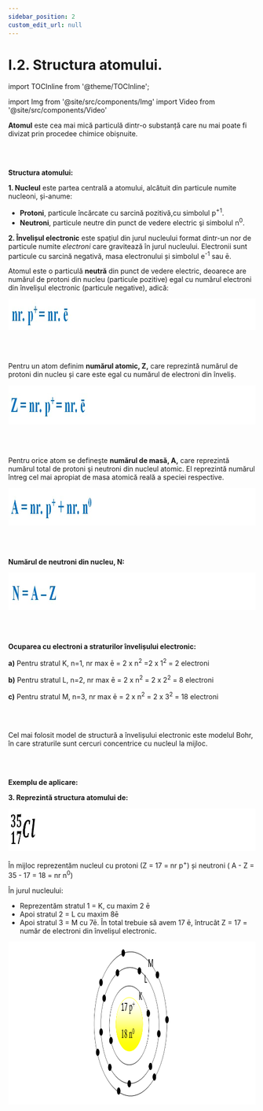 ```yaml
---
sidebar_position: 2
custom_edit_url: null
---
```


# I.2. Structura atomului.

import TOCInline from '@theme/TOCInline';

<TOCInline toc={toc} />



import Img from '@site/src/components/Img'
import Video from '@site/src/components/Video'




<div class="alert alert--primary" role="alert">

**Atomul** este cea mai mică particulă dintr-o substanță care nu mai poate fi divizat prin procedee chimice obișnuite.

</div>


<br></br>


<div class="alert alert--primary" role="alert">

**Structura atomului:**

**1. Nucleul** este partea centrală a atomului, alcătuit din particule numite nucleoni, și-anume:
- **Protoni**, particule încărcate cu sarcină pozitivă,cu simbolul p<sup>+1</sup>.
- **Neutroni**, particule neutre din punct de vedere electric şi simbolul n<sup>0</sup>.

**2. Învelișul electronic** este spațiul din jurul nucleului format dintr-un nor de particule numite _electroni_ care gravitează în jurul nucleului. Electronii sunt particule cu sarcină negativă, masa electronului și simbolul e<sup>-1</sup> sau ē.

Atomul este o particulă **neutră** din punct de vedere electric, deoarece are numărul de protoni din nucleu (particule pozitive) egal cu numărul electroni din învelișul electronic (particule negative), adică:


<Img className="img-responsive4" src="chimie/clasa8/capitolul1/1_2_Poza0_NumarProtoniEgalNumarElectroni.jpg" width="1000" height="63" />



</div>


<br></br>


<div class="alert alert--primary" role="alert">

Pentru un atom definim **numărul atomic, Z,** care reprezintă numărul de protoni din nucleu și care este egal cu numărul de electroni din înveliș.


<Img className="img-responsive4" src="chimie/clasa8/capitolul1/1_2_Poza0bis1_NumarAtomicZ.jpg" width="1000" height="79" />


</div>


<br></br>

<div class="alert alert--primary" role="alert">

Pentru orice atom se defineşte **numărul de masă, A,** care reprezintă numărul total de protoni şi neutroni din nucleul atomic. El reprezintă numărul întreg cel mai apropiat de masa atomică reală a speciei respective.


<Img className="img-responsive4" src="chimie/clasa8/capitolul1/1_2_Poza0bis2_NumarDeMasaA.jpg" width="1000" height="76" />




</div>


<br></br>

<div class="alert alert--primary" role="alert">

**Numărul de neutroni din nucleu, N:**


<Img className="img-responsive4" src="chimie/clasa8/capitolul1/1_2_Poza0bis3_NumarDeNeutroniN.jpg" width="1000" height="76" />


</div>


<br></br>

<div class="alert alert--primary" role="alert">

**Ocuparea cu electroni a straturilor învelișului electronic:**

**a)** Pentru stratul K, n=1, nr max ē = 2 x n<sup>2</sup> =2 x 1<sup>2</sup> = 2 electroni

**b)** Pentru stratul L, n=2, nr max ē = 2 x n<sup>2</sup> = 2 x 2<sup>2</sup> = 8 electroni

**c)** Pentru stratul M, n=3, nr max ē = 2 x n<sup>2</sup> = 2 x 3<sup>2</sup> = 18 electroni


</div>


<br></br>



<div class="alert alert--primary" role="alert">

Cel mai folosit model de structură a învelișului electronic este modelul Bohr, în care straturile sunt cercuri concentrice cu nucleul la mijloc.

</div>


<br></br>

<div class="alert alert--warning" role="alert">

**Exemplu de aplicare:**

**3. Reprezintă structura atomului de:**

<Img className="img-responsive4" src="chimie/clasa8/capitolul1/1_2_Poza1_FormulaChimicaAtomClor.jpg" width="1000" height="87" />




În mijloc reprezentăm nucleul cu protoni (Z = 17 = nr p<sup>+</sup>) și neutroni ( A - Z = 35 - 17 = 18 = nr n<sup>0</sup>)

În jurul nucleului:   
- Reprezentăm stratul 1 = K, cu maxim 2 ē   
- Apoi stratul 2 = L cu maxim 8ē   
- Apoi stratul 3 = M cu 7ē. În total trebuie să avem 17 ē, întrucât Z = 17 = număr de electroni din învelișul electronic.




<Img className="img-responsive4"  src="chimie/clasa8/capitolul1/1_2_Poza2_StructuraAtomClor_vers3.png" width="1000" height="330" />



</div>


<br></br>






